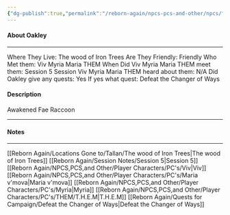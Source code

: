 ```yaml
---
{"dg-publish":true,"permalink":"/reborn-again/npcs-pcs-and-other/npcs/friendly/oakley/"}
---
```



#### About Oakley
---
Where They Live: The wood of Iron Trees
Are They Friendly: Friendly 
Who Met them: Viv Myria Maria THEM
When Did Viv Myria Maria THEM meet them: Session 5
Session Viv Myria Maria THEM heard about them: N/A
Did Oakley give any quests: Yes
	If yes what quest: Defeat the Changer of Ways 


#### Description
Awakened Fae Raccoon

---

#### Notes
---
[[Reborn Again/Locations Gone to/Tallan/The wood of Iron Trees\|The wood of Iron Trees]]
[[Reborn Again/Session Notes/Session 5\|Session 5]]
[[Reborn Again/NPCS,PCS,and Other/Player Characters/PC's/Viv\|Viv]]
[[Reborn Again/NPCS,PCS,and Other/Player Characters/PC's/Maria v'mova\|Maria v'mova]]
[[Reborn Again/NPCS,PCS,and Other/Player Characters/PC's/Myria\|Myria]]
[[Reborn Again/NPCS,PCS,and Other/Player Characters/PC's/THEM/T.H.E.M\|T.H.E.M]]
[[Reborn Again/Quests for Campaign/Defeat the Changer of Ways\|Defeat the Changer of Ways]]


